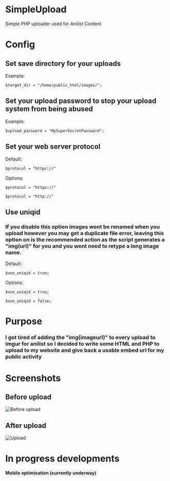 # SimpleUpload
Simple PHP uploader used for Anilist Content

# Config
## Set save directory for your uploads
Example:
```
$target_dir = "/home/public_html/images/";
```

## Set your upload password to stop your upload system from being abused
Example:
```
$upload_password = "MySuperSecretPassword";
```

## Set your web server protocol
Default:
```
$protocol = "https://"
```
Options:
```
$protocol = "https://"
```
```
$protocol = "http://"
```

## Use uniqid
### If you disable this option images wont be renamed when you upload however you may get a duplicate file error, leaving this option on is the recommended action as the script generates a "img(url)" for you and you wont need to retype a long image name.
Default:
```
$use_uniqid = true;
```
Options:
```
$use_uniqid = true;
```
```
$use_uniqid = false;
```

# Purpose

### I got tired of adding the "img(imageurl)" to every upload to imgur for anilist so I decided to write some HTML and PHP to upload to my website and give back a usable embed url for my public activity

# Screenshots
## Before upload
![Before upload](https://onii-chan.moe/images/anilist/uploads/5b7c2f4650a2b.jpeg)

## After upload
![Upload](https://onii-chan.moe/images/anilist/uploads/5b7c519e387bd.jpeg)

# In progress developments

__Mobile optimisation (currently underway)__ <br>
